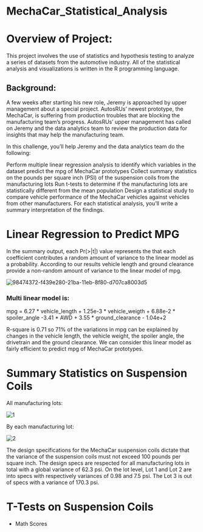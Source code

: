 # MechaCar_Statistical_Analysis


# Overview of Project:

This project involves the use of statistics and hypothesis testing to analyze a series of datasets from the automotive industry.
All of the statistical analysis and visualizations is written in the R programming language.


## Background: 

A few weeks after starting his new role, Jeremy is approached by upper management about a special project. AutosRUs’ newest prototype, the MechaCar, is suffering from production troubles that are blocking the manufacturing team’s progress. AutosRUs’ upper management has called on Jeremy and the data analytics team to review the production data for insights that may help the manufacturing team.

In this challenge, you’ll help Jeremy and the data analytics team do the following:

Perform multiple linear regression analysis to identify which variables in the dataset predict the mpg of MechaCar prototypes
Collect summary statistics on the pounds per square inch (PSI) of the suspension coils from the manufacturing lots
Run t-tests to determine if the manufacturing lots are statistically different from the mean population
Design a statistical study to compare vehicle performance of the MechaCar vehicles against vehicles from other manufacturers. For each statistical analysis, you’ll write a summary interpretation of the findings.



# Linear Regression to Predict MPG

In the summary output, each Pr(>|t|) value represents the that each coefficient contributes a random amount of variance to the linear model as a probability. According to our results vehicle length and ground clearance provide a non-random amount of variance to the linear model of mpg.

![98474372-f439e280-21ba-11eb-8f80-d707ca8003d5](https://user-images.githubusercontent.com/93894964/154876523-3c9d0a0f-10ff-4e13-b550-da8b6a2bc85d.png)



### Multi linear model is:

mpg = 6.27 * vehicle_length + 1.25e-3 * vehicle_weigth + 6.88e-2 * spoiler_angle -3.41 * AWD + 3.55 * ground_clearance - 1.04e+2

R-square is 0.71 so 71% of the variations in mpg can be explained by changes in the vehicle length, the vehicle weight, the spoiler angle, the drivetrain and the ground clearance. We can consider this linear model as fairly efficient to predict mpg of MechaCar prototypes.

# Summary Statistics on Suspension Coils


All manufacturing lots:

![1](https://user-images.githubusercontent.com/93894964/154878019-f762add1-5846-4fb9-957c-fe4e21602f59.png)


By each manufacturing lot:

![2](https://user-images.githubusercontent.com/93894964/154878030-69eb6968-f2c5-4b7d-b6e4-f70ab97a2abd.png)




The design specifications for the MechaCar suspension coils dictate that the variance of the suspension coils must not exceed 100 pounds per square inch.
The design specs are respected for all manufacturing lots in total with a global variance of 62.3 psi.
On the lot level, Lot 1 and Lot 2 are into specs with respectively variances of 0.98 and 7.5 psi. The Lot 3 is out of specs with a variance of 170.3 psi.



# T-Tests on Suspension Coils

- Math Scores
